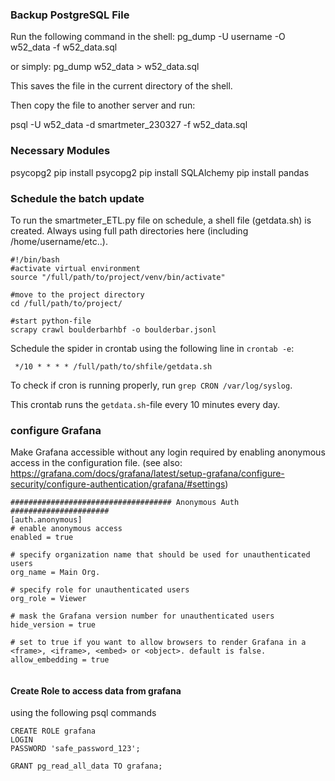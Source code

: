 ### Backup PostgreSQL File

Run the following command in the shell:
pg_dump -U username -O w52_data -f w52_data.sql

or simply:
pg_dump w52_data > w52_data.sql

This saves the file in the current directory of the shell.

Then copy the file to another server and run:

psql -U w52_data -d smartmeter_230327 -f w52_data.sql

### Necessary Modules

psycopg2
pip install psycopg2
pip install SQLAlchemy
pip install pandas

### Schedule the batch update

To run the smartmeter_ETL.py file on schedule, a shell file (getdata.sh) is created. Always using full path directories here (including /home/username/etc..).

```
#!/bin/bash
#activate virtual environment
source "/full/path/to/project/venv/bin/activate"

#move to the project directory
cd /full/path/to/project/

#start python-file
scrapy crawl boulderbarhbf -o boulderbar.jsonl
```

Schedule the spider in crontab using the following line in `crontab -e`:

```
 */10 * * * * /full/path/to/shfile/getdata.sh
```

To check if cron is running properly, run `grep CRON /var/log/syslog`.

This crontab runs the `getdata.sh`-file every 10 minutes every day.

### configure Grafana

Make Grafana accessible without any login required by enabling anonymous access in the configuration file. (see also: https://grafana.com/docs/grafana/latest/setup-grafana/configure-security/configure-authentication/grafana/#settings)

```
#################################### Anonymous Auth ######################
[auth.anonymous]
# enable anonymous access
enabled = true

# specify organization name that should be used for unauthenticated users
org_name = Main Org.

# specify role for unauthenticated users
org_role = Viewer

# mask the Grafana version number for unauthenticated users
hide_version = true

# set to true if you want to allow browsers to render Grafana in a <frame>, <iframe>, <embed> or <object>. default is false.
allow_embedding = true


```

#### Create Role to access data from grafana

using the following psql commands

```
CREATE ROLE grafana
LOGIN
PASSWORD 'safe_password_123';

GRANT pg_read_all_data TO grafana;
```
